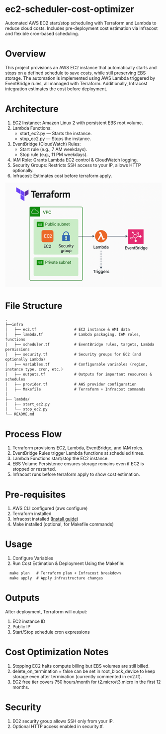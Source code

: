 # ec2-scheduler-cost-optimizer
Automated AWS EC2 start/stop scheduling with Terraform and Lambda to reduce cloud costs. Includes pre-deployment cost estimation via Infracost and flexible cron-based scheduling.

# Overview
This project provisions an AWS EC2 instance that automatically starts and stops on a defined schedule to save costs, while still preserving EBS storage.
The automation is implemented using AWS Lambda triggered by EventBridge rules, all managed with Terraform.
Additionally, Infracost integration estimates the cost before deployment.

# Architecture
1. EC2 Instance: Amazon Linux 2 with persistent EBS root volume.
2. Lambda Functions:
    - start_ec2.py — Starts the instance.
    - stop_ec2.py — Stops the instance.
3. EventBridge (CloudWatch) Rules:
    - Start rule (e.g., 7 AM weekdays).
    - Stop rule (e.g., 11 PM weekdays).
4. IAM Role: Grants Lambda EC2 control & CloudWatch logging.
5. Security Groups: Restricts SSH access to your IP, allows HTTP optionally.
6. Infracost: Estimates cost before terraform apply.

![alt text](EC2_costOptimize.png)

# File Structure
```
.
├──infra
│   ├── ec2.tf                 # EC2 instance & AMI data
│   ├── lambda.tf              # Lambda packaging, IAM roles, functions
│   ├── scheduler.tf           # EventBridge rules, targets, Lambda permissions
│   ├── security.tf            # Security groups for EC2 (and optionally Lambda)
│   ├── variables.tf           # Configurable variables (region, instance type, cron, etc.)
│   ├── outputs.tf             # Outputs for important resources & schedules
│   ├── provider.tf            # AWS provider configuration
│   ├── Makefile               # Terraform + Infracost commands
│
├── lambda/
│   ├── start_ec2.py
│   └── stop_ec2.py
└── README.md
```
# Process Flow

1. Terraform provisions EC2, Lambda, EventBridge, and IAM roles.
2. EventBridge Rules trigger Lambda functions at scheduled times.
3. Lambda Functions start/stop the EC2 instance.
4. EBS Volume Persistence ensures storage remains even if EC2 is stopped or restarted.
5. Infracost runs before terraform apply to show cost estimation.

# Pre-requisites

1. AWS CLI configured (aws configure)
2. Terraform installed
3. Infracost installed ([Install guide](https://www.infracost.io/docs/#quick-start))
4. Make installed (optional, for Makefile commands)

# Usage

1. Configure Variables
2. Run Cost Estimation & Deployment
Using the Makefile:
```
  make plan   # Terraform plan + Infracost breakdown
  make apply  # Apply infrastructure changes
```
# Outputs
After deployment, Terraform will output:
1. EC2 instance ID
2. Public IP
3. Start/Stop schedule cron expressions

# Cost Optimization Notes
1. Stopping EC2 halts compute billing but EBS volumes are still billed.
2. delete_on_termination = false can be set in root_block_device to keep storage even after termination (currently commented in ec2.tf).
3. EC2 free tier covers 750 hours/month for t2.micro/t3.micro in the first 12 months.

# Security
1. EC2 security group allows SSH only from your IP.
2. Optional HTTP access enabled in security.tf.
